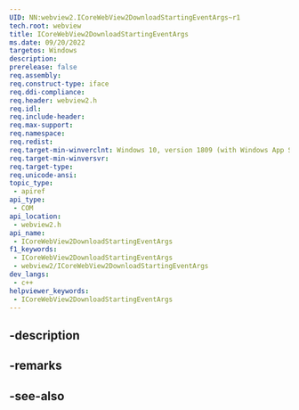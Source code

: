 ```yaml
---
UID: NN:webview2.ICoreWebView2DownloadStartingEventArgs~r1
tech.root: webview
title: ICoreWebView2DownloadStartingEventArgs
ms.date: 09/20/2022
targetos: Windows
description: 
prerelease: false
req.assembly: 
req.construct-type: iface
req.ddi-compliance: 
req.header: webview2.h
req.idl: 
req.include-header: 
req.max-support: 
req.namespace: 
req.redist: 
req.target-min-winverclnt: Windows 10, version 1809 (with Windows App SDK 1.1 or later)
req.target-min-winversvr: 
req.target-type: 
req.unicode-ansi: 
topic_type:
 - apiref
api_type:
 - COM
api_location:
 - webview2.h
api_name:
 - ICoreWebView2DownloadStartingEventArgs
f1_keywords:
 - ICoreWebView2DownloadStartingEventArgs
 - webview2/ICoreWebView2DownloadStartingEventArgs
dev_langs:
 - c++
helpviewer_keywords:
 - ICoreWebView2DownloadStartingEventArgs
---
```


## -description

## -remarks

## -see-also

